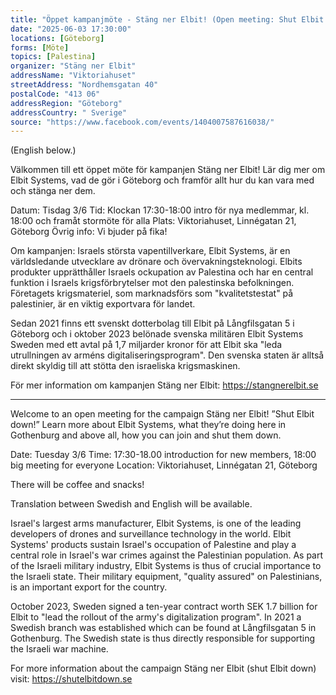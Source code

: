 ```yaml
---
title: "Öppet kampanjmöte - Stäng ner Elbit! (Open meeting: Shut Elbit Down!)"
date: "2025-06-03 17:30:00"
locations: [Göteborg]
forms: [Möte]
topics: [Palestina]
organizer: "Stäng ner Elbit"
addressName: "Viktoriahuset"
streetAddress: "Nordhemsgatan 40"
postalCode: "413 06"
addressRegion: "Göteborg"
addressCountry: " Sverige"
source: "https://www.facebook.com/events/1404007587616038/"
---
```

(English below.)

Välkommen till ett öppet möte för kampanjen Stäng ner Elbit! Lär dig mer om Elbit Systems, vad de gör i Göteborg och framför allt hur du kan vara med och stänga ner dem.

Datum: Tisdag 3/6
Tid: Klockan 17:30-18:00 intro för nya medlemmar, kl. 18:00 och framåt stormöte för alla
Plats: Viktoriahuset, Linnégatan 21, Göteborg
Övrig info: Vi bjuder på fika!

Om kampanjen:
Israels största vapentillverkare, Elbit Systems, är en världsledande utvecklare av drönare och övervakningsteknologi. Elbits produkter upprätthåller Israels ockupation av Palestina och har en central funktion i Israels krigsförbrytelser mot den palestinska befolkningen. Företagets krigsmateriel, som marknadsförs som "kvalitetstestat" på palestinier, är en viktig exportvara för landet.

Sedan 2021 finns ett svenskt dotterbolag till Elbit på Långfilsgatan 5 i Göteborg och i oktober 2023 belönade svenska militären Elbit Systems Sweden med ett avtal på 1,7 miljarder kronor för att Elbit ska "leda utrullningen av arméns digitaliseringsprogram". Den svenska staten är alltså direkt skyldig till att stötta den israeliska krigsmaskinen.‌‌

För mer information om kampanjen Stäng ner Elbit: https://stangnerelbit.se

- - - - -

Welcome to an open meeting for the campaign Stäng ner Elbit! ”Shut Elbit down!” Learn more about Elbit Systems, what they’re doing here in Gothenburg and above all, how you can join and shut them down.

Date: Tuesday 3/6
Time: 17:30-18.00 introduction for new members, 18:00 big meeting for everyone
Location: Viktoriahuset, Linnégatan 21, Göteborg

There will be coffee and snacks!

Translation between Swedish and English will be available.

Israel's largest arms manufacturer, Elbit Systems, is one of the leading developers of drones and surveillance technology in the world. Elbit Systems' products sustain Israel's occupation of Palestine and play a central role in Israel's war crimes against the Palestinian population. As part of the Israeli military industry, Elbit Systems is thus of crucial importance to the Israeli state. Their military equipment, "quality assured" on Palestinians, is an important export for the country.

October 2023, Sweden signed a ten-year contract worth SEK 1.7 billion for Elbit to "lead the rollout of the army's digitalization program". In 2021 a Swedish branch was established which can be found at Långfilsgatan 5 in Gothenburg. The Swedish state is thus directly responsible for supporting the Israeli war machine.‌‌

For more information about the campaign Stäng ner Elbit (shut Elbit down) visit: https://shutelbitdown.se